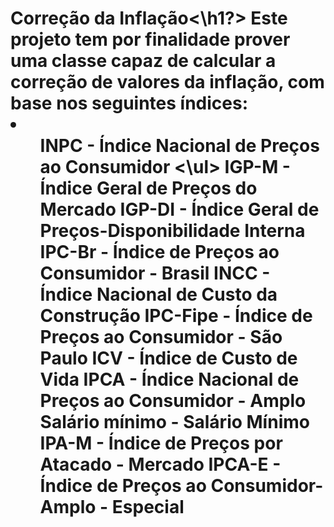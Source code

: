 <h1> Correção da Inflação<\h1?>
Este projeto tem por finalidade prover uma classe capaz de calcular a correção de valores da inflação, com base nos seguintes índices:
<li>
  <ul> INPC - Índice Nacional de Preços ao Consumidor <\ul>
      IGP-M - Índice Geral de Preços do Mercado
IGP-DI - Índice Geral de Preços-Disponibilidade Interna
IPC-Br - Índice de Preços ao Consumidor - Brasil
INCC - Índice Nacional de Custo da Construção
IPC-Fipe - Índice de Preços ao Consumidor - São Paulo
ICV - Índice de Custo de Vida
IPCA - Índice Nacional de Preços ao Consumidor - Amplo
Salário mínimo - Salário Mínimo
IPA-M - Índice de Preços por Atacado - Mercado
IPCA-E - Índice de Preços ao Consumidor-Amplo - Especial
    
    
